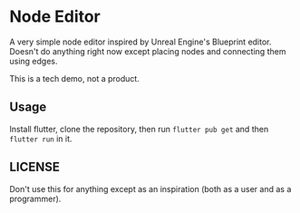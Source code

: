 # Node Editor

A very simple node editor inspired by Unreal Engine's Blueprint editor. Doesn't do anything right now except placing nodes and connecting them using edges.

This is a tech demo, not a product.

## Usage

Install flutter, clone the repository, then run `flutter pub get` and then `flutter run` in it.

## LICENSE

Don't use this for anything except as an inspiration (both as a user and as a programmer).
